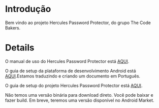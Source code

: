 # Introdução #

Bem vindo ao projeto Hercules Password Protector, do grupo The Code Bakers.

# Details #

O manual de uso do Hercules Password Protector está [AQUI](http://code.google.com/p/hercules-password-protector/downloads/detail?name=HPP_Manual_V01010002.pdf&can=2&q=).

O guia de setup da plataforma de desenvolvimento Android está [AQUI](http://developer.android.com/sdk/index.html).Estamos traduzindo e criando um documento em Português.

O guia de setup do projeto Hercules Password Protector está [AQUI](http://code.google.com/p/hercules-password-protector/downloads/detail?name=Guia_de_configuracao_do_projeto.pdf&can=2&q=).

Não temos uma versão binária para download direto. Você pode baixar e fazer build. Em breve, teremos uma versão disponível no Android Market.